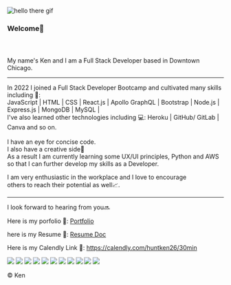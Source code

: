 ![hello there gif](https://user-images.githubusercontent.com/107738986/193397998-15f587a4-8c8d-4c9c-a335-ff341c442b83.gif)
### Welcome👋<br/><br/><br/>

My name's Ken and I am a Full Stack Developer based in Downtown Chicago. <br/>
___

In 2022 I joined a Full Stack Developer Bootcamp and cultivated many skills including :muscle:: <br/>
JavaScript | HTML | CSS | React.js | Apollo GraphQL | Bootstrap | Node.js | Express.js | MongoDB | MySQL | <br/>
I've also learned other technologies including :computer:: Heroku | GitHub/ GitLab | Canva and so on.<br/><br/>
I have an eye for concise code. <br/>
I also have a creative side:art: <br/>
As a result I am currently learning some UX/UI principles, Python and AWS so that I can further develop my skills as a Developer.<br/>

I am very enthusiastic in the workplace and I love to encourage <br/>others to reach their potential as well:chart_with_upwards_trend:. <br/>
___

I look forward to hearing from you:soon:<br/>

Here is my porfolio :open_file_folder:: [Portfolio](https://huntken26.github.io/hunter-portfolio/)<br/>

here is my Resume :page_with_curl:: [Resume Doc](https://docs.google.com/document/d/1_gxyKok86Q12vxlxo4zlTrzHp5G3M0JT/edit?usp=sharing&ouid=104734253715428602881&rtpof=true&sd=true)

Here is my Calendly Link :calendar:: https://calendly.com/huntken26/30min

<p>
  <img src="https://img.shields.io/badge/Visual_Studio_Code-0078D4?style=for-the-badge&logo=visual%20studio%20code&logoColor=white" />
  <img src="https://img.shields.io/badge/Python-3776AB?style=for-the-badge&logo=python&logoColor=white" />
  <img src="https://img.shields.io/badge/HTML5-E34F26?style=for-the-badge&logo=html5&logoColor=white" />
  <img src="https://img.shields.io/badge/CSS3-1572B6?style=for-the-badge&logo=css3&logoColor=white" />
  <img src="https://img.shields.io/badge/JavaScript-323330?style=for-the-badge&logo=javascript&logoColor=F7DF1E" />
  <img src="https://img.shields.io/badge/TypeScript-007ACC?style=for-the-badge&logo=typescript&logoColor=white" />
  <img src="https://img.shields.io/badge/Java-ED8B00?style=for-the-badge&logo=java&logoColor=white" />
  <img src="https://img.shields.io/badge/Bootstrap-563D7C?style=for-the-badge&logo=bootstrap&logoColor=white" />
  <img src="https://img.shields.io/badge/jQuery-0769AD?style=for-the-badge&logo=jquery&logoColor=white" />
  <img src="https://img.shields.io/badge/Node.js-339933?style=for-the-badge&logo=nodedotjs&logoColor=white" />
  <img src="https://img.shields.io/badge/json-5E5C5C?style=for-the-badge&logo=json&logoColor=white" />
</p>



 &copy; Ken


